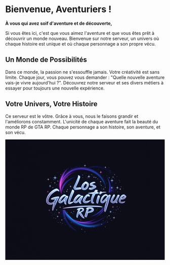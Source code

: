 # Bienvenue, Aventuriers !

**À vous qui avez soif d'aventure et de découverte,**

Si vous êtes ici, c'est que vous aimez l'aventure et que vous êtes prêt à découvrir un monde nouveau. Bienvenue sur notre serveur, un univers où chaque histoire est unique et où chaque personnage a son propre vécu.

## Un Monde de Possibilités

Dans ce monde, la passion ne s'essouffle jamais. Votre créativité est sans limite. Chaque jour, vous pouvez vous demander : "Quelle nouvelle aventure vais-je vivre aujourd'hui ?". Découvrez notre serveur et ses divers métiers à essayer pour toujours une nouvelle expérience.

## Votre Univers, Votre Histoire

Ce serveur est le vôtre. Grâce à vous, nous le faisons grandir et l'améliorons constamment. L'unicité de chaque aventure fait la beauté du monde RP de GTA RP. Chaque personnage a son histoire, son aventure, et son vécu.


![Los Galatique](https://raw.githubusercontent.com/Jefedi/los-galactique-reglement/refs/heads/main/docs/assete/los-icone.png)